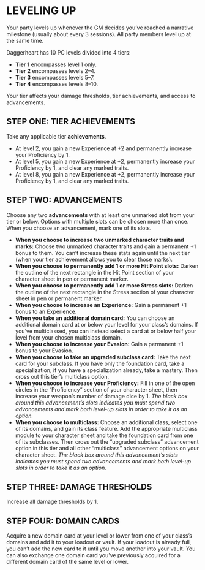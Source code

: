 # LEVELING UP

Your party levels up whenever the GM decides you’ve reached a narrative milestone (usually about every 3 sessions). All party members level up at the same time.

Daggerheart has 10 PC levels divided into 4 tiers:

- **Tier 1** encompasses level 1 only.
- **Tier 2** encompasses levels 2–4.
- **Tier 3** encompasses levels 5–7.
- **Tier 4** encompasses levels 8–10.

Your tier affects your damage thresholds, tier achievements, and access to advancements.

## STEP ONE: TIER ACHIEVEMENTS

Take any applicable tier **achievements**.

- At level 2, you gain a new Experience at +2 and permanently increase your Proficiency by 1.
- At level 5, you gain a new Experience at +2, permanently increase your Proficiency by 1, and clear any marked traits.
- At level 8, you gain a new Experience at +2, permanently increase your Proficiency by 1, and clear any marked traits.

## STEP TWO: ADVANCEMENTS

Choose any two **advancements** with at least one unmarked slot from your tier or below. Options with multiple slots can be chosen more than once. When you choose an advancement, mark one of its slots.

- **When you choose to increase two unmarked character traits and marks:** Choose two unmarked character traits and gain a permanent +1 bonus to them. You can’t increase these stats again until the next tier (when your tier achievement allows you to clear those marks).
- **When you choose to permanently add 1 or more Hit Point slots:** Darken the outline of the next rectangle in the Hit Point section of your character sheet in pen or permanent marker.
- **When you choose to permanently add 1 or more Stress slots:** Darken the outline of the next rectangle in the Stress section of your character sheet in pen or permanent marker.
- **When you choose to increase an Experience:** Gain a permanent +1 bonus to an Experience.
- **When you take an additional domain card:** You can choose an additional domain card at or below your level for your class’s domains. If you’ve multiclassed, you can instead select a card at or below half your level from your chosen multiclass domain.
- **When you choose to increase your Evasion:** Gain a permanent +1 bonus to your Evasion.
- **When you choose to take an upgraded subclass card:** Take the next card for your subclass. If you have only the foundation card, take a specialization; if you have a specialization already, take a mastery. Then cross out this tier’s multiclass option.
- **When you choose to increase your Proficiency:** Fill in one of the open circles in the “Proficiency” section of your character sheet, then increase your weapon’s number of damage dice by 1. *The black box around this advancement’s slots indicates you must spend two advancements and mark both level-up slots in order to take it as an option.*
- **When you choose to multiclass:** Choose an additional class, select one of its domains, and gain its class feature. Add the appropriate multiclass module to your character sheet and take the foundation card from one of its subclasses. Then cross out the “upgraded subclass” advancement option in this tier and all other “multiclass” advancement options on your character sheet. *The black box around this advancement’s slots indicates you must spend two advancements and mark both level-up slots in order to take it as an option.*

## STEP THREE: DAMAGE THRESHOLDS

Increase all damage thresholds by 1.

## STEP FOUR: DOMAIN CARDS

Acquire a new domain card at your level or lower from one of your class’s domains and add it to your loadout or vault. If your loadout is already full, you can’t add the new card to it until you move another into your vault. You can also exchange one domain card you’ve previously acquired for a different domain card of the same level or lower.
